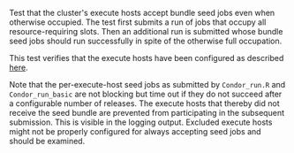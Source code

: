Test that the cluster's execute hosts accept bundle seed jobs even when
otherwise occupied. The test first submits a run of jobs that occupy all
resource-requiring slots. Then an additional run is submitted whose bundle
seed jobs should run successfully in spite of the otherwise full occupation.

This test verifies that the execute hosts have been configured as described
[here](../../README.md#configuring-execute-hosts).

Note that the per-execute-host seed jobs as submitted by `Condor_run.R` and
`Condor_run_basic` are not blocking but time out if they do not succeed after
a configurable number of releases. The execute hosts that thereby did not
receive the seed bundle are prevented from participating in the subsequent
submission. This is visible in the logging output. Excluded execute hosts
might not be properly configured for always accepting seed jobs and should be
examined.
